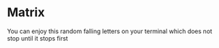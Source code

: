 # Matrix
You can enjoy this random falling letters on your terminal which does not stop until it stops first 
